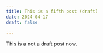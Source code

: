 ```yaml
---
title: This is a fifth post (draft)
date: 2024-04-17
draft: false

---
```


This is a not a draft post now.
```

